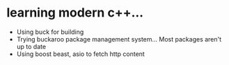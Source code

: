 # learning modern c++...
- Using buck for building
- Trying buckaroo package management system... Most packages aren't up to date
- Using boost beast, asio to fetch http content
